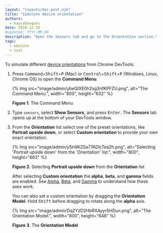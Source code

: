 ```yaml
---
layout: "layouts/doc-post.njk"
title: "Simulate device orientation"
authors:
  - kaycebasques
date: 2018-12-18
#updated: YYYY-MM-DD
description: "Open the Sensors tab and go to the Orientation section."
tags:
  - emulate
  - test
---
```


To simulate different [device orientations][1] from Chrome DevTools:

1.  Press <kbd>Command</kbd>+<kbd>Shift</kbd>+<kbd>P</kbd> (Mac) or
    <kbd>Control</kbd>+<kbd>Shift</kbd>+<kbd>P</kbd> (Windows, Linux, Chrome OS) to open the
    **Command Menu**.

    {% Img src="image/admin/ybeQIXE0h2xg3nfKPFZU.png", alt="The Command Menu.", width="800", height="632" %}

    **Figure 1**. The Command Menu

2.  Type `sensors`, select **Show Sensors**, and press <kbd>Enter</kbd>. The **Sensors** tab opens
    up at the bottom of your DevTools window.
3.  From the **Orientation** list select one of the preset orientations, like **Portrait upside
    down**, or select **Custom orientation** to provide your own exact orientation.

    {% Img src="image/admin/y5lnWi2Sa77ADlcTea2h.png", alt="Selecting 'Portrait upside down' from the 'Orientation' list.", width="800", height="663" %}

    **Figure 2**. Selecting **Portrait upside down** from the **Orientation** list

    After selecting **Custom orientation** the **alpha**, **beta**, and **gamma** fields are
    enabled. See [Alpha][2], [Beta][3], and [Gamma][4] to understand how these axes work.

    You can also set a custom orientation by dragging the **Orientation Model**. Hold
    <kbd>Shift</kbd> before dragging to rotate along the **alpha** axis.

    {% Img src="image/admin/Dq2YzD2HbRXAyyrSHDun.png", alt="The Orientation Model.", width="800", height="648" %}

    **Figure 3**. The **Orientation Model**

[1]: https://developers.google.com/web/fundamentals/native-hardware/device-orientation
[2]: https://developers.google.com/web/fundamentals/native-hardware/device-orientation#alpha
[3]: https://developers.google.com/web/fundamentals/native-hardware/device-orientation#beta
[4]: https://developers.google.com/web/fundamentals/native-hardware/device-orientation#gamma
